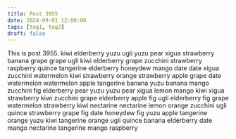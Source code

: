 ```yaml
---
title: Post 3955
date: 2024-09-01 12:00:00
tags: [tag1, tag2]
draft: false
---
```

This is post 3955.
kiwi
elderberry
yuzu
ugli
yuzu
pear
xigua
strawberry
banana
grape
grape
ugli
kiwi
elderberry
grape
zucchini
strawberry
raspberry
quince
tangerine
elderberry
honeydew
mango
date
date
xigua
zucchini
watermelon
kiwi
strawberry
orange
strawberry
apple
grape
date
watermelon
watermelon
apple
tangerine
banana
yuzu
banana
mango
zucchini
fig
elderberry
pear
yuzu
yuzu
pear
xigua
lemon
mango
kiwi
xigua
strawberry
kiwi
zucchini
grape
elderberry
apple
fig
ugli
elderberry
fig
grape
watermelon
strawberry
kiwi
nectarine
nectarine
lemon
orange
zucchini
ugli
quince
strawberry
grape
fig
date
honeydew
fig
yuzu
apple
tangerine
orange
yuzu
kiwi
tangerine
orange
ugli
quince
banana
elderberry
date
mango
nectarine
tangerine
mango
raspberry
